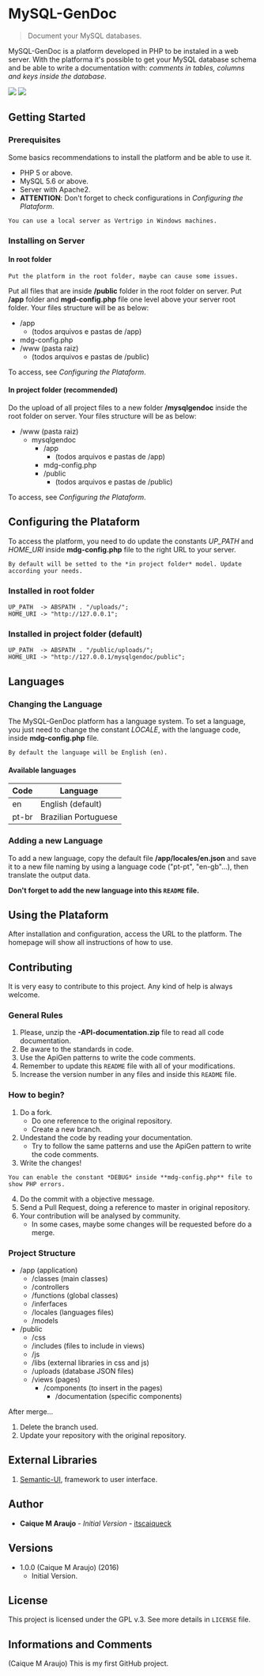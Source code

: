 # MySQL-GenDoc
> Document your MySQL databases.

MySQL-GenDoc is a platform developed in PHP to be instaled in a web server. With the platforma it's possible to get your MySQL database schema and be able to write a documentation with: *comments in tables, columns and keys inside the database*.

![](screenshot-1.png)
![](screenshot-2.png)

## Getting Started

### Prerequisites

Some basics recommendations to install the platform and be able to use it.

* PHP 5 or above.
* MySQL 5.6 or above.
* Server with Apache2.
* **ATTENTION**: Don't forget to check configurations in *Configuring the Plataform*.

```
You can use a local server as Vertrigo in Windows machines.
```

### Installing on Server

#### In root folder

```
Put the platform in the root folder, maybe can cause some issues.
```

Put all files that are inside **/public** folder in the root folder on server. Put **/app** folder and **mgd-config.php** file one level above your server root folder. Your files structure will be as below:

* /app
    * (todos arquivos e pastas de /app)
* mdg-config.php
* /www (pasta raiz)
    * (todos arquivos e pastas de /public)

To access, see *Configuring the Plataform*.

#### In project folder (recommended)

Do the upload of all project files to a new folder **/mysqlgendoc** inside the root folder on server. Your files structure will be as below:

* /www (pasta raiz)
    * mysqlgendoc
        * /app
            * (todos arquivos e pastas de /app)
        * mdg-config.php
        * /public
            * (todos arquivos e pastas de /public)

To access, see *Configuring the Plataform*.

## Configuring the Plataform

To access the platform, you need to do update the constants *UP_PATH* and *HOME_URI* inside **mdg-config.php** file to the right URL to your server.

```
By default will be setted to the *in project folder* model. Update according your needs.
```

### Installed in root folder

```
UP_PATH  -> ABSPATH . "/uploads/";
HOME_URI -> "http://127.0.0.1";
```

### Installed in project folder (default)

```
UP_PATH  -> ABSPATH . "/public/uploads/";
HOME_URI -> "http://127.0.0.1/mysqlgendoc/public";
```

## Languages

### Changing the Language

The MySQL-GenDoc platform has a language system. To set a language, you just need to change the constant *LOCALE*, with the language code, inside **mdg-config.php** file.

```
By default the language will be English (en).
```

#### Available languages

Code | Language
---- | --------
en | English (default)
pt-br | Brazilian Portuguese

### Adding a new Language

To add a new language, copy the default file **/app/locales/en.json** and save it to a new file naming by using a language code ("pt-pt", "en-gb"...), then translate the output data.

**Don't forget to add the new language into this `README` file.**

## Using the Plataform

After installation and configuration, access the URL to the platform. The homepage will show all instructions of how to use.

## Contributing

It is very easy to contribute to this project. Any kind of help is always welcome.

### General Rules 

1. Please, unzip the **-API-documentation.zip** file to read all code documentation.
2. Be aware to the standards in code. 
3. Use the ApiGen patterns to write the code comments.
4. Remember to update this `README` file with all of your modifications.
5. Increase the version number in any files and inside this `README` file.

### How to begin?

1. Do a fork.
    * Do one reference to the original repository.
    * Create a new branch.
2. Undestand the code by reading your documentation.
    * Try to follow the same patterns and use the ApiGen pattern to write the code comments.
3. Write the changes!

```
You can enable the constant *DEBUG* inside **mdg-config.php** file to show PHP errors.
```

4. Do the commit with a objective message.
5. Send a Pull Request, doing a reference to master in original repository.
6. Your contribution will be analysed by community.
    * In some cases, maybe some changes will be requested before do a merge.

### Project Structure

* /app (application)
    * /classes (main classes)
    * /controllers
    * /functions (global classes)
    * /inferfaces
    * /locales (languages files)
    * /models
* /public
    * /css
    * /includes (files to include in views)
    * /js
    * /libs (external libraries in css and js)
    * /uploads (database JSON files)
    * /views (pages)
        * /components (to insert in the pages)
            * /documentation (specific components)

After merge...

1. Delete the branch used.
2. Update your repository with the original repository.

## External Libraries

1. [Semantic-UI](http://semantic-ui.com/), framework to user interface.

## Author

* **Caique M Araujo** - *Initial Version* - [itscaiqueck](https://github.com/itscaiqueck)

## Versions

* 1.0.0 (Caique M Araujo) (2016)
    * Initial Version.

## License

This project is licensed under the GPL v.3. See more details in `LICENSE` file.

## Informations and Comments

(Caique M Araujo) This is my first GitHub project.
